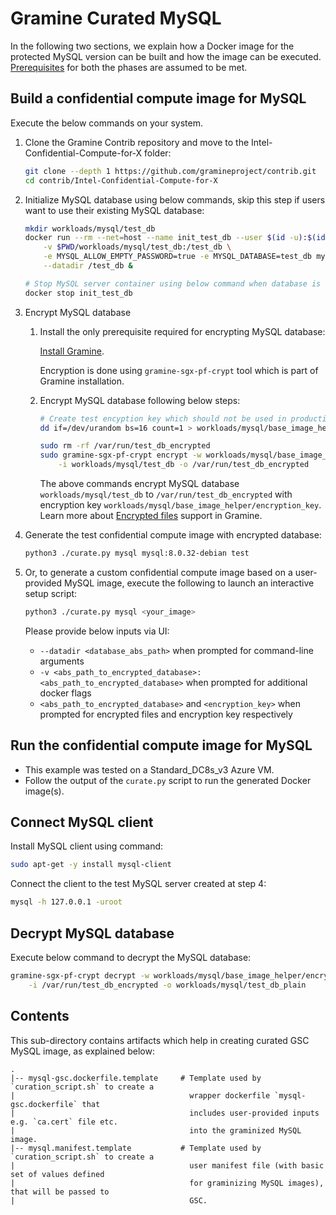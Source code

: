 # Gramine Curated MySQL

In the following two sections, we explain how a Docker image for the protected MySQL version can
be built and how the image can be executed.
[Prerequisites](https://github.com/gramineproject/contrib/tree/master/Intel-Confidential-Compute-for-X/README.md) for
both the phases are assumed to be met.

## Build a confidential compute image for MySQL

Execute the below commands on your system.

1. Clone the Gramine Contrib repository and move to the Intel-Confidential-Compute-for-X folder:
   ```sh
   git clone --depth 1 https://github.com/gramineproject/contrib.git
   cd contrib/Intel-Confidential-Compute-for-X
   ```

2. Initialize MySQL database using below commands, skip this step if users want to use their
   existing MySQL database:
   ```sh
   mkdir workloads/mysql/test_db
   docker run --rm --net=host --name init_test_db --user $(id -u):$(id -g) \
       -v $PWD/workloads/mysql/test_db:/test_db \
       -e MYSQL_ALLOW_EMPTY_PASSWORD=true -e MYSQL_DATABASE=test_db mysql:8.0.32-debian \
       --datadir /test_db &

   # Stop MySQL server container using below command when database is initialized
   docker stop init_test_db
   ```

3. Encrypt MySQL database

   1. Install the only prerequisite required for encrypting MySQL database:

      [Install Gramine](https://gramine.readthedocs.io/en/latest/quickstart.html#install-gramine).

      Encryption is done using `gramine-sgx-pf-crypt` tool which is part of Gramine installation.

   2. Encrypt MySQL database following below steps:
      ```sh
      # Create test encyption key which should not be used in production
      dd if=/dev/urandom bs=16 count=1 > workloads/mysql/base_image_helper/encryption_key

      sudo rm -rf /var/run/test_db_encrypted
      sudo gramine-sgx-pf-crypt encrypt -w workloads/mysql/base_image_helper/encryption_key \
          -i workloads/mysql/test_db -o /var/run/test_db_encrypted
      ```
      The above commands encrypt MySQL database `workloads/mysql/test_db` to
      `/var/run/test_db_encrypted` with encryption key
      `workloads/mysql/base_image_helper/encryption_key`.
      Learn more about [Encrypted files](https://gramine.readthedocs.io/en/stable/manifest-syntax.html#encrypted-files) support in Gramine.

4. Generate the test confidential compute image with encrypted database:
   ```sh
   python3 ./curate.py mysql mysql:8.0.32-debian test
   ```

5. Or, to generate a custom confidential compute image based on a user-provided MySQL image,
   execute the following to launch an interactive setup script:
   ```sh
   python3 ./curate.py mysql <your_image>
   ```

   Please provide below inputs via UI:
   - `--datadir <database_abs_path>` when prompted for command-line arguments
   - `-v <abs_path_to_encrypted_database>:<abs_path_to_encrypted_database>` when prompted for
     additional docker flags
   - `<abs_path_to_encrypted_database>` and `<encryption_key>` when prompted for encrypted files and
     encryption key respectively

## Run the confidential compute image for MySQL

- This example was tested on a Standard_DC8s_v3 Azure VM.
- Follow the output of the `curate.py` script to run the generated Docker image(s).

## Connect MySQL client

   Install MySQL client using command:
   ```sh
   sudo apt-get -y install mysql-client
   ```

   Connect the client to the test MySQL server created at step 4:
   ```sh
   mysql -h 127.0.0.1 -uroot
   ```

## Decrypt MySQL database

   Execute below command to decrypt the MySQL database:
   ```sh
   gramine-sgx-pf-crypt decrypt -w workloads/mysql/base_image_helper/encryption_key \
       -i /var/run/test_db_encrypted -o workloads/mysql/test_db_plain
   ```

## Contents

This sub-directory contains artifacts which help in creating curated GSC MySQL image, as explained
below:

    .
    |-- mysql-gsc.dockerfile.template     # Template used by `curation_script.sh` to create a
    |                                       wrapper dockerfile `mysql-gsc.dockerfile` that
    |                                       includes user-provided inputs e.g. `ca.cert` file etc.
    |                                       into the graminized MySQL image.
    |-- mysql.manifest.template           # Template used by `curation_script.sh` to create a
    |                                       user manifest file (with basic set of values defined
    |                                       for graminizing MySQL images), that will be passed to
    |                                       GSC.
